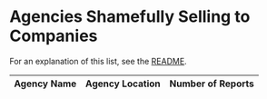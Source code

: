 # Agencies Shamefully Selling to Companies

For an explanation of this list, see the [README](readme.md).

Agency Name | Agency Location | Number of Reports
------------|-----------------|------------------
